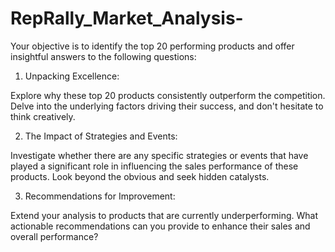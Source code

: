 # RepRally_Market_Analysis-
Your objective is to identify the top 20 performing products and offer insightful answers to the following questions:



1. Unpacking Excellence:

Explore why these top 20 products consistently outperform the competition. Delve into the underlying factors driving their success, and don't hesitate to think creatively.



2. The Impact of Strategies and Events:

Investigate whether there are any specific strategies or events that have played a significant role in influencing the sales performance of these products. Look beyond the obvious and seek hidden catalysts.



3. Recommendations for Improvement:

Extend your analysis to products that are currently underperforming. What actionable recommendations can you provide to enhance their sales and overall performance?
